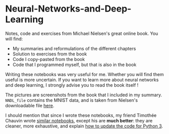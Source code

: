 # Neural-Networks-and-Deep-Learning
Notes, code and exercises from Michael Nielsen's great online book.
You will find:
* My summaries and reformulations of the different chapters
* Solution to exercises from the book
* Code I copy-pasted from the book
* Code that I programmed myself, but that is also in the book

Writing these notebooks was very useful for me. Whether you will find them useful is more uncertain. If you want to learn more about neural networks and deep learning, I strongly advise you to read the book itself ! 

The pictures are screenshots from the book that I included in my summary. ``NNDL_file`` contains the MNIST data, and is taken from Nielsen's downloadable file [here](https://github.com/mnielsen/neural-networks-and-deep-learning).

I should mention that since I wrote these notebooks, my friend Timothée Chauvin wrote [similar notebooks](https://github.com/timotheechauvin/nndl-solutions), except his are **much better**: they are cleaner, more exhaustive, and explain [how to update the code for Python 3](https://nbviewer.jupyter.org/github/TimotheeChauvin/NNDL-solutions/blob/master/notebooks/chap-0-update-code-for-python3.ipynb). 
